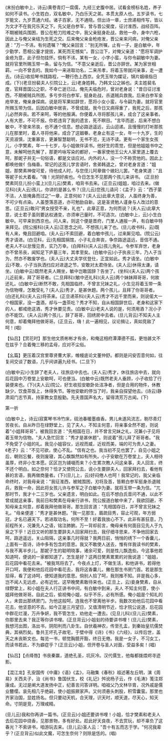 <!-- { "loadSidebar": true } -->
(末扮白敏中上，诗云)黄卷青灯一腐儒，九经三史腹中居。试看金榜标名姓，养子如何不读书。小生姓白，双名敏中，乃白乐天之弟。本贯太原人也。五岁读书，七岁能文，九岁贯通六经。诸子百家，无不通晓。但出诗一章，士庶递相传写，皆以为文才不在我兄乐天之下。先父是白参军，曾与晋公斐度，征讨淮西，战经百阵。不期被贼兵围困，晋公在枪刀险难之中，我父亲挺身赴战，救他一命，身中六枪，因此上与俺父亲结为生死之交。后来俺父亲金枪疮发，晋公亲来问病，对俺父亲道："万一不讳，有何遗嘱？"俺父亲回言："别无所嘱，止有一子，是白敏中，年少勤学，愿相公量才提拔，某死而无憾矣"。晋公泣下，对俺父亲道："愿将军调护金疮为意，此子但勿挂怀。倘有不讳，某有一女，小字小蛮，与你令嗣敏中为妻。就将官里所赐玉带一条，留与为信。"不意父亲逝后，晋公亦辞世。某为家世相羁，一向不曾去的。我如今一来进取功名，二来吊孝，将着玉带就问亲事，走一遭去。(诗云)收拾琴书践路程，一鞭行色上西京。全凭玉带为媒证，锦片姻缘指日成。(下)(老旦扮裴夫人引院公上，云)老身姓韩，乃韩文公之姊也。夫主姓裴名度，官拜晋国公之职，不幸亡逝已过。俺先夫临危时，曾对老身说："昔日征讨淮西，不期被贼兵所困，多亏步将白参军，挺身赴战，杀退贼兵救我。后来白参军金疮举发，俺亲身探病，说是将军果如辞世，愿将小女小蛮，与令嗣为妻。就将官里所赐玉带为信。后因白敏中居丧，不曾成就。我今日又病得重了，我死之后，那孩儿必然奔丧。若不来呵，等的他服满。你便着人寻将那孩儿来，成合了这亲事者。人有大恩，不可不报。你若违背了我的遗言，死不瞑目。"言毕而逝，后来不想白敏中，不曾来吊丧，也不通个信息。想必路途遥远，云山迢递。且慢慢的打听那孩儿在那里时，着人寻将他来，成合了这姻眷。老身止有这一女，年一十九岁，生的天资淑慎，沈重寡言，更兼智慧聪明，无书不览，无诗不读。更有一个家生女孩儿，小字樊素，年一十七岁，与小姐做伴读书。他好生的乖觉，但是他姐姐书中之意，未解呵他先解了，那更吟咏写染的都好，一番家使他王公大人家里道上覆去呵，那妮子并无一句俗语，都是文谈应对。内外的人，没一个不称赏他的。因此上都唤他做亻刍梅香。常记的这孩儿学言语时，舍弟韩退之，曾对老身言道："姐姐，那樊素神俊可爱，待他成人时，与您侄儿阿章做个媳妇儿罢。"老身笑道："且等妮子长大着看。"嗨！光阴好疾也。今日怎生不见那两个孩儿来讲书。
(正旦扮樊素同旦儿扮小蛮上)(旦儿云)樊素，咱背书去来。(正旦云)姐姐，咱过去来。(做见科)(夫人云)孩儿，你讲的是甚么书？(旦儿云)您孩儿请问：《孟子》云："西子蒙不洁，人皆掩鼻而过之"一章，正意何如？(夫人云)此章大意说，人虽终身为善，不可少有点染。人虽堕落恶道，亦可勉励自新。这是圣贤勉人谨身与人改过的意思。(正旦云)敢问"男女授受不亲，礼也"，此章正意，为何而说？(夫人云)此章大意，说士君子虽则要达权通变，亦须审己量时，不可造次。(白敏中上，云)小生白敏中。可早来到西京也。问人来，则这个便是晋府，门里人通报一声，有白敏中特来拜见。(院公报科)(夫人云)正思念之间，不想孩儿来了也。(旦儿收书科，云)既有人来，俺且回避咱。(夫人云)不索回避，着白敏中孩儿，过来厮见咱。(院公云)秀才请进。(白见科，云)先相国捐馆，小子礼合奔丧，争奈路途遥远，音信不通。老夫人不以怠慢见责，实乃万幸。(白拜科)(夫人云)孩儿免礼。令参军弃世，老身亦不曾吊丧，闻知足下庐墓三年，其孝至矣。(白敏中云)小子执丧三年，乃人子当为，然亦不敢废学也。(夫人云)大丈夫学优登仕，正宜如此。秀才请坐。(白敏中云)不敢，小子当执洒扫应对进退之节，安敢对太君侍坐。(夫人云)休得太谦，请坐。(白敏中云)既然老夫人赐坐，敏中岂敢固辞？告坐了。(坐科)(夫人云)两个孩儿近前来，拜了哥哥者。(二旦拜科)(敏中还礼科)(夫人云)两个妹妹拜哥哥，何故还礼。(白敏中云)断然不敢，先相国临终，不曾言兄妹之礼，小生见将着玉带一条为信物哩，怎敢受礼？(夫人云)秀才，是甚休题。两个孩儿，且拜了你哥哥者。(白还礼科)(夫人云)将茶来。(正旦递茶科)(夫人云)秀才不远千里而来，则说偌大一个相国家，没一盏酒，却与一盏茶吃？秀才不知，自从相国辞世后，老身和这家下的人，都戒绝这酒，秀才休要见责。(白敏中云)老夫人说的是，何须用酒？况小子亦不能饮。(夫人云)两个孩儿，辞了哥哥，回绣房中去者。(旦儿背云)不知夫人主何意，却着俺拜他做哥哥。(正旦云，嗨！此一遍相见，议论揖让，真如竞敌了呵！(唱)

【仙吕】【赏花时】那生他文质彬彬才有余，和俺这相府潭潭德不孤，更怕甚文不在兹乎？合着俺三移的孟母，应对不尘俗。

【幺篇】更压着汉宫里尊贤曹大家，帷幔底论文董仲舒。都则是问安否意何如，往复间交谈了数语，几乎间讲遍九经书。(二旦下)

(白敏中云)小生辞了老夫人，往旅店中去也。(夫人云)秀才，休往旅店中去，就向后花园中万卷堂上安歇呵，可也便当。(白敏中云)既然老夫人垂顾，小子收拾了行装便来也。(下)(夫人云)院公，好生收拾安歇卧处洁净者，但是合用的物件，休教缺少，饮食茶饭上，休得失节。等他安歇的停当了时，我亲自探望他去。(诗云)静肃闺门志节真，持家教女意殷勤。先夫晋国声名大，留得清芳万古闻。(下)

第一折

(白敏中上，诗云)寂寞琴书冷竹床，砚池春暖墨痕香。男儿未遂风流志，剔尽青灯苦夜长。自从昨日在绿野堂上，见了夫人，不知主何意，将亲事全然不题，则说着"小姐拜哥哥"。被我回言道："先相国在日，并不曾言兄妹之礼，况兼小子见将着玉带为信物。"夫人急忙回言："秀才是甚休题"。则说着"孩儿拜了哥哥者。"我不免受了小姐的礼。我见小姐容仪，远视而威，近视而美，端的可为贵人之妻。《老子》云："不见可欲，使心不乱。"信有之也。我当初不见也罢了，自见小姐之后，朝则忘餐，夜则废寝，其心飘飘然如有所失。小子安歇在万卷堂上，夫人相待虽厚，终非小生本愿。区区岂为铺啜而来？小生累次教人问这亲事，夫人回言，终不还个明白。如之奈何？恰才又使院公去，说小生要辞夫人，回家拜扫去，看他有甚的言语，我再做商量者。(下)(旦儿上，云)好闷倦人也呵！我常记的，我父亲临命终时，对我母亲说："我征淮西，被贼围困，刃将及首，皆赖白参军挺身杀退贼兵，救我一命，因此将女孩儿许与参军之子白敏中为妻。就将玉带一条为信。"兀那时节，我才十二三岁也。父亲遗言，明白如此。在后不想白氏音问不通，以此不曾成就这亲事，我前日和樊素在母亲行讲书，院公报道白敏中来了，我欲回避，不知母亲主何意，却着我拜他做哥哥。那生回言道："先相国存日，并不曾言兄妹之礼。"母亲便道："秀才是甚休题。"我一见那生，眉疏目秀，容止可观，年方弱冠，才名已遍天下。若进取功名，何所不至！好着我放心不下。此非有甚狂意，乃前程所关，况兼先人之语，铭注肺腑。万一背却前言，俺母亲有何面目见先人于九泉之下乎！近日又听的那生要辞夫人回家拜扫去，我仔细寻思来，不争他回家去呵，路途遥远，关山阻隔，这亲事几时得就？我两日前，悄悄的绣下一个香囊儿，上面有一首诗，诗中多有包含的意思。我又不敢使人送去，惟有伴我读书的樊素，与我不离半步儿。那妮子生的聪明晓事，诸余可爱，则是性儿飘逸些。今这事他若知道呵，便说的一家都知道了。怎生是好？这两日樊素累累的对我说道："姐姐，后花园中看花去来。"被我骂将去了。今夜点上灯，不做生活，和他讲书，若得他开口呵，我便和他后花园中看花去，我将这香囊儿，撇在那生书房门首。若是那生拾得，看了这诗呵，便知道我的意思。倘别人拾了呵，我则推不知。非是我心多，岂不闻人无远虑，必有近忧。这早晚樊素敢待来也。(正旦上，云)妾身樊素，自从绿野堂上，和小姐在夫人行正讲书中间，有白敏中到来，夫人
不知主何意，使小姐拜他做哥哥。自此之后，偷视俺小姐，似乎不乐，必有所感。俺小姐是个知礼的人，未尝出那绣房门。为他这般呵，连我也不曾离他半步。我数次劝他后花园中看花去，他坚意的不去。如今正是三月望日，又值清明节近，恰才院公说道，后花园中群花烂漫，万卉争妍，我不管怎生，劝他走一遭去。(见旦儿科)(旦儿云)樊素，你那里去来？我正等你讲书哩。(正旦背云)小姐刬的待要讲书哩！(旦儿云)樊素，我想河出图，洛出书，阴阳判而八卦生。自伏羲神农，传至孔孟，到秦始皇坑儒焚典，其祸烈矣。鲁共王坏孔子故宅，于壁中得《诗》《书》《六经》，以传后世，盖天之未丧斯文也。每览一书，顿觉胸臆开豁，终日无倦。我是一女子，不习女工，而读书若此，不为癖症乎？(正旦云)小姐，但开卷与圣人对面，受益多矣！(唱)

【仙吕】【点绛唇】书丧秦赢，道绝孔圣，坑灰冷。汉代儒生，他每都拨煨烬寻迹影。

【混江龙】孔安国传《中庸》《语》《孟》，马融集《春秋》祖述著左丘明，演《周易》关西夫子，治《尚书》鲁国伏生，校《礼记》舛讹杨子云，作《毛涛》笺注郑康成。无过是阐大道发扬中正，纪善言问答详明。咱祖父乃文林华胄，况外戚是儒业簪缨。哀先相几乎绝嗣，使小姐振厥家声。又何须悬头刺股，积雪囊萤。那里也齐家治国，显姓扬名。但只要动天机，合天理，识天时，顺天道，尽天心，知天命。寸阴是竞，万理咸精。

(旦儿云)我和你再讲一篇书。(正旦云)小姐还要讲书哩！小姐，恰才樊素和老夫人去后花园中烧香，见那景物，多有好处。趁此好天良夜，不去赏玩，却不辜负了这春光？不索讲书，咱游玩去来。(旦儿云)圣人云："吾十有五而志于学。"何况我辈乎？(正旦背云)似此文魔，可怎生奈何？则除是恁的。(唱)

